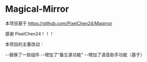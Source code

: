 # Magical-Mirror

本项目基于 https://github.com/PixelChen24/Magirror

感谢 PixelChen24！！！

本项目的主要改动：

--替换了一些组件
--增加了“备忘录功能”
--增加了语音助手功能（基于）

